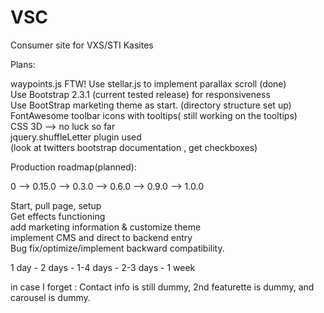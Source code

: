 VSC
===

Consumer site for VXS/STI
Kasites


Plans:

waypoints.js FTW!
Use stellar.js to implement parallax scroll (done) <br>
Use Bootstrap 2.3.1 (current tested release) for responsiveness <br>
Use BootStrap marketing theme as start. (directory structure set up) <br>
FontAwesome toolbar icons with tooltips( still working on the tooltips) <br>
CSS 3D --> no luck so far<br>
jquery.shuffleLetter plugin used <br>
(look at twitters bootstrap documentation , get checkboxes) <br>


Production roadmap(planned):

0 --> 0.15.0 --> 0.3.0 --> 0.6.0 --> 0.9.0 --> 1.0.0

Start, pull page, setup <br> Get effects functioning <br> add marketing information & customize theme <br> implement CMS and direct to backend entry <br> Bug fix/optimize/implement backward compatibility.

1 day - 2 days - 1-4 days - 2-3 days - 1 week

in case I forget
: Contact info is still dummy, 2nd featurette is dummy, and carousel is dummy. 
